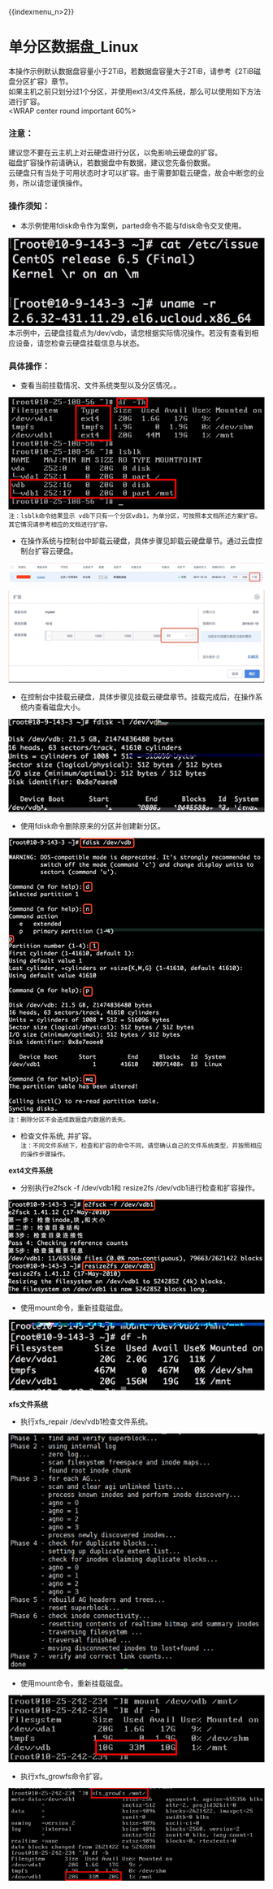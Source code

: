 {{indexmenu_n>2}}

# 单分区数据盘\_Linux

本操作示例默认数据盘容量小于2TiB，若数据盘容量大于2TiB，请参考《2TiB磁盘分区扩容》章节。  
如果主机之前只划分过1个分区，并使用ext3/4文件系统，那么可以使用如下方法进行扩容。  
<WRAP center round important 60%>

### 注意：

建议您不要在云主机上对云硬盘进行分区，以免影响云硬盘的扩容。  
磁盘扩容操作前请确认，若数据盘中有数据，建议您先备份数据。  
云硬盘只有当处于可用状态时才可以扩容。由于需要卸载云硬盘，故会中断您的业务，所以请您谨慎操作。  
</WRAP>



### 操作须知：

  * 本示例使用fdisk命令作为案例，parted命令不能与fdisk命令交叉使用。  
  
![](/images/userguide/extend/image11.jpg)  
    本示例中，云硬盘挂载点为/dev/vdb，请您根据实际情况操作。若没有查看到相应设备，请您检查云硬盘挂载信息与状态。  


### 具体操作：

  * 查看当前挂载情况、文件系统类型以及分区情况。。  
  
![](/images/userguide/extend/df-h2.png)  
    `注：lsblk命令结果显示 vdb下只有一个分区vdb1，为单分区，可按照本文档所述方案扩容。其它情况请参考相应的文档进行扩容。`  
    
  * 在操作系统与控制台中卸载云硬盘，具体步骤见卸载云硬盘章节。通过云盘控制台扩容云硬盘。  
  
![](/images/userguide/extend/image13.jpg)     

![](/images/userguide/extend/image14.jpg)  
    
  * 在控制台中挂载云硬盘，具体步骤见挂载云硬盘章节。挂载完成后，在操作系统内查看磁盘大小。  
  
![](/images/userguide/extend/image15.jpg)  
    
  * 使用fdisk命令删除原来的分区并创建新分区。  
  
![](/images/userguide/extend/image16.jpg)  
    `注：删除分区不会造成数据盘内数据的丢失。`



  * 检查文件系统, 并扩容。  
    `注：不同文件系统下，检查和扩容的命令不同，请您确认自己的文件系统类型，并按照相应的操作步骤操作。`  

**ext4文件系统**  

* 分别执行e2fsck -f /dev/vdb1和 resize2fs /dev/vdb1进行检查和扩容操作。 

![](/images/userguide/extend/e2fsck-f.png)


* 使用mount命令，重新挂载磁盘。  

![](/images/userguide/extend/image18.jpg)  

**xfs文件系统**  

* 执行xfs\_repair /dev/vdb1检查文件系统。  

![](/images/userguide/extend/xfs_repair.png)  
    
* 使用mount命令，重新挂载磁盘。  

![](/images/userguide/extend/mount2.png) 
    
* 执行xfs\_growfs命令扩容。  

![](/images/userguide/extend/xfs_growfs2.png)


